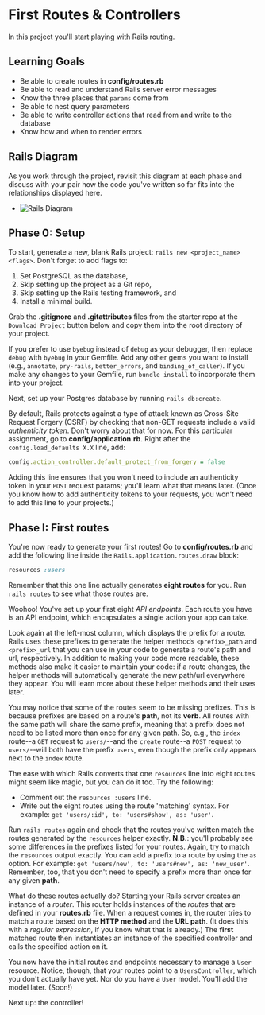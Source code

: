 # First Routes & Controllers

In this project you'll start playing with Rails routing.

## Learning Goals

- Be able to create routes in __config/routes.rb__
- Be able to read and understand Rails server error messages
- Know the three places that `params` come from
- Be able to nest query parameters
- Be able to write controller actions that read from and write to the database
- Know how and when to render errors

## Rails Diagram

As you work through the project, revisit this diagram at each phase and discuss
with your pair how the code you've written so far fits into the relationships
displayed here.

- ![Rails Diagram][diagram]

## Phase 0: Setup

To start, generate a new, blank Rails project: `rails new <project_name>
<flags>`. Don't forget to add flags to:

1. Set PostgreSQL as the database,
2. Skip setting up the project as a Git repo,
3. Skip setting up the Rails testing framework, and
4. Install a minimal build.

Grab the __.gitignore__ and __.gitattributes__ files from the starter repo at
the `Download Project` button below and copy them into the root directory of
your project.

If you prefer to use `byebug` instead of `debug` as your debugger, then replace
`debug` with `byebug` in your Gemfile. Add any other gems you want to install
(e.g., `annotate`, `pry-rails`, `better_errors`, and `binding_of_caller`).  If
you make any changes to your Gemfile, run `bundle install` to incorporate them
into your project.

Next, set up your Postgres database by running `rails db:create`.

By default, Rails protects against a type of attack known as Cross-Site Request
Forgery (CSRF) by checking that non-GET requests include a valid _authenticity
token_. Don't worry about that for now. For this particular assignment, go to
__config/application.rb__. Right after the `config.load_defaults X.X` line, add:

```rb
config.action_controller.default_protect_from_forgery = false
```

Adding this line ensures that you won't need to include an authenticity token in
your `POST` request params; you'll learn what that means later. (Once you know
how to add authenticity tokens to your requests, you won't need to add this line
to your projects.)

## Phase I: First routes

You're now ready to generate your first routes! Go to __config/routes.rb__ and
add the following line inside the `Rails.application.routes.draw` block:

```ruby
resources :users
```

Remember that this one line actually generates **eight routes** for you. Run
`rails routes` to see what those routes are.

Woohoo! You've set up your first eight _API endpoints_. Each route you have is
an API endpoint, which encapsulates a single action your app can take.

Look again at the left-most column, which displays the prefix for a route. Rails
uses these prefixes to generate the helper methods `<prefix>_path` and
`<prefix>_url` that you can use in your code to generate a route's path and url,
respectively. In addition to making your code more readable, these methods also
make it easier to maintain your code: if a route changes, the helper methods
will automatically generate the new path/url everywhere they appear. You will
learn more about these helper methods and their uses later.

You may notice that some of the routes seem to be missing prefixes. This is
because prefixes are based on a route's **path**, not its **verb**. All routes
with the same path will share the same prefix, meaning that a prefix does not
need to be listed more than once for any given path. So, e.g., the `index`
route--a `GET` request to `users/`--and the `create` route--a `POST` request to
`users/`--will both have the prefix `users`, even though the prefix only appears
next to the `index` route.

The ease with which Rails converts that one `resources` line into eight routes
might seem like magic, but you can do it too. Try the following:

- Comment out the `resources :users` line.
- Write out the eight routes using the route 'matching' syntax. For example:
  `get 'users/:id', to: 'users#show', as: 'user'`.

Run `rails routes` again and check that the routes you've written match the
routes generated by the `resources` helper exactly. __N.B.__: you'll probably
see some differences in the prefixes listed for your routes. Again, try to match
the `resources` output exactly. You can add a prefix to a route by using the
`as` option. For example: `get 'users/new', to: 'users#new', as: 'new_user'`.
Remember, too, that you don't need to specify a prefix more than once for any
given **path**.

What do these routes actually do? Starting your Rails server creates an instance
of a _router_. This router holds instances of the _routes_ that are defined in
your __routes.rb__ file. When a request comes in, the router tries to match a
route based on the **HTTP method** and the **URL path**. (It does this with a
_regular expression_, if you know what that is already.) The **first** matched
route then instantiates an instance of the specified controller and calls the
specified action on it.

You now have the initial routes and endpoints necessary to manage a `User`
resource. Notice, though, that your routes point to a `UsersController`, which
you don't actually have yet. Nor do you have a `User` model. You'll add the
model later. (Soon!)

Next up: the controller!

[diagram]: https://assets.aaonline.io/fullstack/rails/assets/rails_diagram.png

<!-- class ChangeUsers < ActiveRecord::Migration[7.0]
  def change
    remove_column :users, :name
    remove_column :users, :email 
    add_column :users, :username, :string, null: false
    add_index :users, :username, unique: true
  end
end -->
